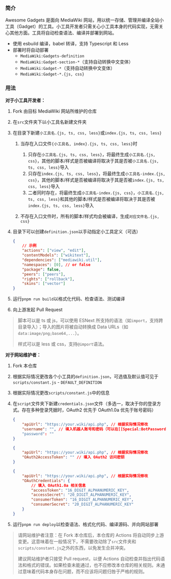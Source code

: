 ### 简介

Awesome Gadgets 是面向 MediaWiki 网站，用以统一存储、管理并编译全站小工具（Gadget）的工具。小工具开发者只需关心小工具本身的代码实现，无需关心其他方面。工具将自动检查语法、编译并部署到网站。

-   使用 esbuild 编译，babel 转译，支持 Typescript 和 Less
-   部署时将自动部署
    -   `MediaWiki:Gadgets-definition`
    -   `MediaWiki:Gadget-section-*`（支持自动转换中文变体）
    -   `MediaWiki:Gadget-*`（支持自动转换中文变体）
    -   `MediaWiki:Gadget-*.{js, css}`

### 用法

**对于小工具开发者：**

1. Fork 由目标 MediaWiki 网站所维护的仓库

2. 在`src`文件夹下以小工具名新建文件夹

3. 在目录下新建`小工具名.{js, ts, css, less}`或`index.{js, ts, css, less}`

    1. 当存在入口文件`{小工具名, index}.{js, ts, css, less}`时

        1. 只存在`小工具名.{js, ts, css, less}`，将最终生成`小工具名.{js, css}`，其他的脚本/样式是否被编译将取决于其是否被`小工具名.{js, ts, css, less}`导入
        2. 只存在`index.{js, ts, css, less}`，将最终生成`小工具名-index.{js, css}`，其他的脚本/样式是否被编译将取决于其是否被`index.{js, ts, css, less}`导入
        3. 二者同时存在，将最终生成`小工具名-index.{js, css}`，`小工具名.{js, ts, css, less}`和其他的脚本/样式是否被编译将取决于其是否被`index.{js, ts, css, less}`导入

    2. 不存在入口文件时，所有的脚本/样式均会被编译，生成`对应文件名.{js, css}`

4. 目录下可以创建`definition.json`以手动指定小工具定义（可选）

    ```json
    {
    	// 示例
    	"actions": ["view", "edit"],
    	"contentModels": ["wikitext"],
    	"dependencies": ["mediawiki.util"],
    	"namespaces": [0], // or false
    	"package": false,
    	"peers": ["peers"],
    	"rights": ["rollback"],
    	"skins": ["vector"]
    }
    ```

5. 运行`pnpm run build`以格式化代码、检查语法、测试编译

6. 向上游发起 Pull Request

> 脚本可以是 ts 或 js，可以使用 ESNext 所支持的语法（如`import`，支持跨目录导入）；导入的图片将被自动转换成 Data URLs（如`data:image/png;base64,...`）。
>
> 样式可以是 less 或 css，支持`@import`语法。

**对于网站维护者：**

1. Fork 本仓库

2. 根据实际情况更改各个小工具的`definition.json`，可选值及默认值可见于`scripts/constant.js` - `DEFAULT_DEFINITION`

3. 根据实际情况更改`scripts/constant.js`中的信息

4. 在`script`文件夹下新建`credentials.json`文件（多选一，取决于你的登录方式。存在多种登录凭据时，OAuth2 优先于 OAuth1.0a 优先于账号密码）

    ```json
    {
    	"apiUrl": "https://your.wiki/api.php", // 根据实际情况修改
    	"username": "", // 填入机器人账号和密码（可以在[[Special:BotPasswords]]获取）
    	"password": ""
    }
    ```

    ```json
    {
    	"apiUrl": "https://your.wiki/api.php", // 根据实际情况修改
    	"OAuth2AccessToken": "" // 填入 OAuth2 访问密钥
    }
    ```

    ```json
    {
    	"apiUrl": "https://your.wiki/api.php", // 根据实际情况修改
    	"OAuthCredentials": {
    		// 填入 OAuth1.0a 相关信息
    		"accessToken": "16_DIGIT_ALPHANUMERIC_KEY",
    		"accessSecret": "20_DIGIT_ALPHANUMERIC_KEY",
    		"consumerToken": "16_DIGIT_ALPHANUMERIC_KEY",
    		"consumerSecret": "20_DIGIT_ALPHANUMERIC_KEY"
    	}
    }
    ```

5. 运行`pnpm run deploy`以检查语法、格式化代码、编译源码、并向网站部署

> 请网站维护者注意：在 Fork 本仓库后，本仓库的 Actions 将自动同步上游变更。这意味着在一般情况下，不需要改动除了`src`文件夹和`scripts/constant.js`之外的东西，以免发生合并冲突。
>
> 建议网站维护者只接受 Pull request，以便 Actions 自动检查并指出代码语法和格式的错误。如果检查未能通过，也不应修改本仓库的相关规则。未通过意味着代码本身存在问题，而不应该将问题归咎于严格的规则。
